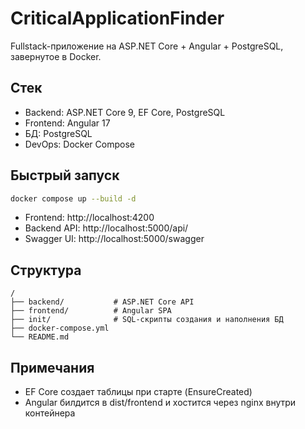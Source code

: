 # CriticalApplicationFinder

Fullstack-приложение на ASP.NET Core + Angular + PostgreSQL, завернутое в Docker.

## Стек

- Backend: ASP.NET Core 9, EF Core, PostgreSQL
- Frontend: Angular 17
- БД: PostgreSQL
- DevOps: Docker Compose

## Быстрый запуск

```bash
docker compose up --build -d
```

- Frontend: http://localhost:4200
- Backend API: http://localhost:5000/api/
- Swagger UI: http://localhost:5000/swagger

## Структура

```
/
├── backend/           # ASP.NET Core API
├── frontend/          # Angular SPA
├── init/              # SQL-скрипты создания и наполнения БД
├── docker-compose.yml
└── README.md
```

## Примечания

- EF Core создает таблицы при старте (EnsureCreated)
- Angular билдится в dist/frontend и хостится через nginx внутри контейнера
